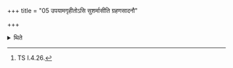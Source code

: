 +++
title = "05 उपयामगृहीतोऽसि सुशर्मासीति ग्रहणसादनौ"

+++

<details><summary>थिते</summary>

5. The formulae for scooping and depositing should be upayāmagr̥hītosi... and suśarmāsi...[^1] respectively.  

[^1]: TS I.4.26.  
</details>
